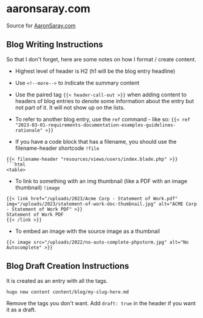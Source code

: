 # aaronsaray.com

Source for [AaronSaray.com](https://aaronsaray.com)

## Blog Writing Instructions

So that I don't forget, here are some notes on how I format / create content.

* Highest level of header is H2 (h1 will be the blog entry headline)

* Use `<!--more-->` to indicate the summary content

* Use the paired tag `{{< header-call-out >}}` when adding content to headers of blog entries to denote some information about the entry but not part of it. It will not show up on the lists.

* To refer to another blog entry, use the `ref` command - like so: `{{< ref "2023-03-01-requirements-documentation-examples-guidelines-rationale" >}}`

* If you have a code block that has a filename, you should use the filename-header shortcode `!file`
```
{{< filename-header "resources/views/users/index.blade.php" >}}
```html
<table>
```

* To link to something with an img thumbnail (like a PDF with an image thumbnail) `!image`
```
{{< link href="/uploads/2023/Acme Corp - Statement of Work.pdf" img="/uploads/2023/statement-of-work-doc-thumbnail.jpg" alt="ACME Corp - Statement of Work PDF" >}}
Statement of Work PDF
{{< /link >}}
```

* To embed an image with the source image as a thumbnail
```
{{< image src="/uploads/2022/no-auto-complete-phpstorm.jpg" alt="No Autocomplete" >}}
```

## Blog Draft Creation Instructions

It is created as an entry with all the tags.

```shell
hugo new content content/blog/my-slug-here.md
```

Remove the tags you don't want. Add `draft: true` in the header if you want it as a draft.